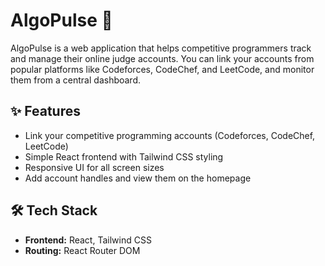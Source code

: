 # AlgoPulse 🚀

AlgoPulse is a web application that helps competitive programmers track and manage their online judge accounts. You can link your accounts from popular platforms like Codeforces, CodeChef, and LeetCode, and monitor them from a central dashboard.

## ✨ Features

- Link your competitive programming accounts (Codeforces, CodeChef, LeetCode)
- Simple React frontend with Tailwind CSS styling
- Responsive UI for all screen sizes
- Add account handles and view them on the homepage

## 🛠 Tech Stack

- **Frontend:** React, Tailwind CSS
- **Routing:** React Router DOM

```

